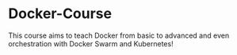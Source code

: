 # Docker-Course
This course aims to teach Docker from basic to advanced and even orchestration with Docker Swarm and Kubernetes!
